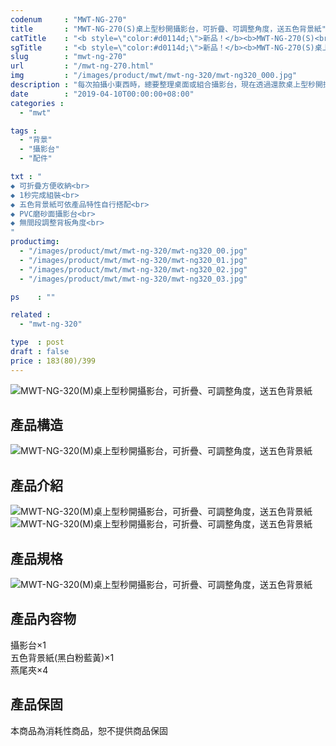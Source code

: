 ```yaml
---
codenum     : "MWT-NG-270"
title       : "MWT-NG-270(S)桌上型秒開攝影台，可折疊、可調整角度，送五色背景紙"
catTitle    : "<b style=\"color:#d0114d;\">新品！</b><b>MWT-NG-270(S)<br>桌上型秒開攝影台</b><br>送五色背景紙"
sgTitle     : "<b style=\"color:#d0114d;\">新品！</b><b>MWT-NG-270(S)桌上型秒開攝影台</b><br><br>可折疊、可調整角度，送五色背景紙"
slug        : "mwt-ng-270"
url         : "/mwt-ng-270.html"
img         : "/images/product/mwt/mwt-ng-320/mwt-ng320_000.jpg"
description : "每次拍攝小東西時，總要整理桌面或組合攝影台，現在透過還款桌上型秒開攝影台，讓你快組、快拍，同時還送五色背景紙，可以產品搭配不同的顏色"
date        : "2019-04-10T00:00:00+08:00"
categories :
  - "mwt"

tags :
  - "背景"
  - "攝影台"
  - "配件"

txt : "
◆ 可折疊方便收納<br>
◆ 1秒完成組裝<br>
◆ 五色背景紙可依產品特性自行搭配<br>
◆ PVC磨砂面攝影台<br>
◆ 無間段調整背板角度<br>
"
productimg:
  - "/images/product/mwt/mwt-ng-320/mwt-ng320_00.jpg"
  - "/images/product/mwt/mwt-ng-320/mwt-ng320_01.jpg"
  - "/images/product/mwt/mwt-ng-320/mwt-ng320_02.jpg"
  - "/images/product/mwt/mwt-ng-320/mwt-ng320_03.jpg"

ps    : ""

related :
  - "mwt-ng-320"

type  : post
draft : false
price : 183(80)/399
---
```

<p>
<img src="/images/product/mwt/mwt-ng-320/mwt-ng320_04_1.jpg" alt="MWT-NG-320(M)桌上型秒開攝影台，可折疊、可調整角度，送五色背景紙">
</p>
<h2>產品構造</h2>
<p>
<img src="/images/product/mwt/mwt-ng-320/mwt-ng320_05.jpg" alt="MWT-NG-320(M)桌上型秒開攝影台，可折疊、可調整角度，送五色背景紙">
</p>
<h2>產品介紹</h2>
<p>
<img src="/images/product/mwt/mwt-ng-320/mwt-ng320_06.jpg" alt="MWT-NG-320(M)桌上型秒開攝影台，可折疊、可調整角度，送五色背景紙">
<img src="/images/product/mwt/mwt-ng-320/mwt-ng320_08.jpg" alt="MWT-NG-320(M)桌上型秒開攝影台，可折疊、可調整角度，送五色背景紙">
</p>

<h2>產品規格</h2>
<p>
<img src="/images/product/mwt/mwt-ng-320/mwt-ng320_09.jpg" alt="MWT-NG-320(M)桌上型秒開攝影台，可折疊、可調整角度，送五色背景紙">
</p>
<h2>產品內容物</h2>
<p>
攝影台×1 <br>
五色背景紙(黑白粉藍黃)×1 <br>
燕尾夾×4 <br>
</p>
<h2>產品保固</h2>
<p>
本商品為消耗性商品，恕不提供商品保固
</p>
